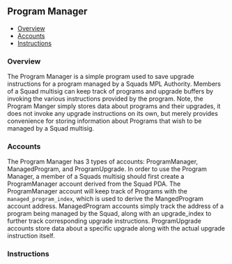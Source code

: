 ## Program Manager
* [Overview](#overview)
* [Accounts](#accounts)
* [Instructions](#instructions)

### Overview
The Program Manager is a simple program used to save upgrade instructions for a program managed by a Squads MPL Authority. Members of a Squad multisig can keep track of programs and upgrade buffers by invoking the various instructions provided by the program. Note, the Program Manger simply stores data about programs and their upgrades, it does not invoke any upgrade instructions on its own, but merely provides convenience for storing information about Programs that wish to be managed by a Squad multisig.

### Accounts
The Program Manager has 3 types of accounts: ProgramManager, ManagedProgram, and ProgramUpgrade. In order to use the Program Manager, a member of a Squads multisig should first create a ProgramManager account derived from the Squad PDA. The ProgramManager account will keep track of Programs with the `managed_program_index`, which is used to derive the MangedProgram account address. ManagedProgram accounts simply track the address of a program being managed by the Squad, along with an upgrade_index to further track corresponding upgrade instructions. ProgramUpgrade accounts store data about a specific upgrade along with the actual upgrade instruction itself.

### Instructions
